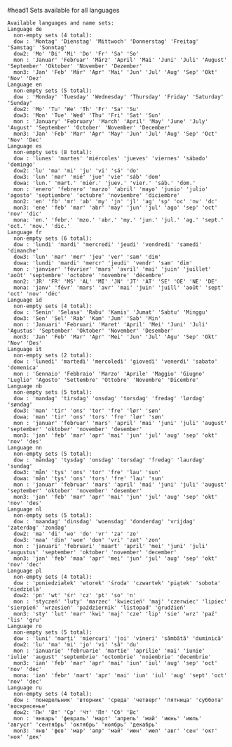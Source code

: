 #head1 Sets available for all languages

    Available languages and name sets:
    Language de
      non-empty sets (4 total):
      dow : 'Montag' 'Dienstag' 'Mittwoch' 'Donnerstag' 'Freitag' 'Samstag' 'Sonntag'
      dow2: 'Mo' 'Di' 'Mi' 'Do' 'Fr' 'Sa' 'So'
      mon : 'Januar' 'Februar' 'März' 'April' 'Mai' 'Juni' 'Juli' 'August' 'September' 'Oktober' 'November' 'Dezember'
      mon3: 'Jan' 'Feb' 'Mär' 'Apr' 'Mai' 'Jun' 'Jul' 'Aug' 'Sep' 'Okt' 'Nov' 'Dez'
    Language en
      non-empty sets (5 total):
      dow : 'Monday' 'Tuesday' 'Wednesday' 'Thursday' 'Friday' 'Saturday' 'Sunday'
      dow2: 'Mo' 'Tu' 'We' 'Th' 'Fr' 'Sa' 'Su'
      dow3: 'Mon' 'Tue' 'Wed' 'Thu' 'Fri' 'Sat' 'Sun'
      mon : 'January' 'February' 'March' 'April' 'May' 'June' 'July' 'August' 'September' 'October' 'November' 'December'
      mon3: 'Jan' 'Feb' 'Mar' 'Apr' 'May' 'Jun' 'Jul' 'Aug' 'Sep' 'Oct' 'Nov' 'Dec'
    Language es
      non-empty sets (8 total):
      dow : 'lunes' 'martes' 'miércoles' 'jueves' 'viernes' 'sábado' 'domingo'
      dow2: 'lu' 'ma' 'mi' 'ju' 'vi' 'sá' 'do'
      dow3: 'lun' 'mar' 'mié' 'jue' 'vie' 'sáb' 'dom'
      dowa: 'lun.' 'mart.' 'miér.' 'juev.' 'vier.' 'sáb.' 'dom.'
      mon : 'enero' 'febrero' 'marzo' 'abril' 'mayo' 'junio' 'julio' 'agosto' 'septiembre' 'octubre' 'noviembre' 'diciembre'
      mon2: 'en' 'fb' 'mr' 'ab' 'my' 'jn' 'jl' 'ag' 'sp' 'oc' 'nv' 'dc'
      mon3: 'ene' 'feb' 'mar' 'abr' 'may' 'jun' 'jul' 'ago' 'sep' 'oct' 'nov' 'dic'
      mona: 'en.' 'febr.' 'mzo.' 'abr.' 'my.' 'jun.' 'jul.' 'ag.' 'sept.' 'oct.' 'nov.' 'dic.'
    Language fr
      non-empty sets (6 total):
      dow : 'lundi' 'mardi' 'mercredi' 'jeudi' 'vendredi' 'samedi' 'dimanche'
      dow3: 'lun' 'mar' 'mer' 'jeu' 'ver' 'sam' 'dim'
      dowa: 'lundi' 'mardi' 'mercr' 'jeudi' 'vendr' 'sam' 'dim'
      mon : 'janvier' 'février' 'mars' 'avril' 'mai' 'juin' 'juillet' 'août' 'septembre' 'octobre' 'novembre' 'décembre'
      mon2: 'JR' 'FR' 'MS' 'AL' 'MI' 'JN' 'JT' 'AT' 'SE' 'OE' 'NE' 'DE'
      mona: 'janv' 'févr' 'mars' 'avr' 'mai' 'juin' 'juill' 'août' 'sept' 'oct' 'nov' 'déc'
    Language id
      non-empty sets (4 total):
      dow : 'Senin' 'Selasa' 'Rabu' 'Kamis' 'Jumat' 'Sabtu' 'Minggu'
      dow3: 'Sen' 'Sel' 'Rab' 'Kam' 'Jum' 'Sab' 'Min'
      mon : 'Januari' 'Februari' 'Maret' 'April' 'Mei' 'Juni' 'Juli' 'Agustus' 'September' 'Oktober' 'November' 'Desember'
      mon3: 'Jan' 'Feb' 'Mar' 'Apr' 'Mei' 'Jun' 'Jul' 'Agu' 'Sep' 'Okt' 'Nov' 'Des'
    Language it
      non-empty sets (2 total):
      dow : 'lunedì' 'martedì' 'mercoledì' 'giovedì' 'venerdì' 'sabato' 'domenica'
      mon : 'Gennaio' 'Febbraio' 'Marzo' 'Aprile' 'Maggio' 'Giugno' 'Luglio' 'Agosto' 'Settembre' 'Ottobre' 'Novembre' 'Dicembre'
    Language nb
      non-empty sets (5 total):
      dow : 'mandag' 'tirsdag' 'onsdag' 'torsdag' 'fredag' 'lørdag' 'søndag'
      dow3: 'man' 'tir' 'ons' 'tor' 'fre' 'lør' 'søn'
      dowa: 'man' 'tir' 'ons' 'tors' 'fre' 'lør' 'søn'
      mon : 'januar' 'februar' 'mars' 'april' 'mai' 'juni' 'juli' 'august' 'september' 'oktober' 'november' 'desember'
      mon3: 'jan' 'feb' 'mar' 'apr' 'mai' 'jun' 'jul' 'aug' 'sep' 'okt' 'nov' 'des'
    Language nn
      non-empty sets (5 total):
      dow : 'måndag' 'tysdag' 'onsdag' 'torsdag' 'fredag' 'laurdag' 'sundag'
      dow3: 'mån' 'tys' 'ons' 'tor' 'fre' 'lau' 'sun'
      dowa: 'mån' 'tys' 'ons' 'tors' 'fre' 'lau' 'sun'
      mon : 'januar' 'februar' 'mars' 'april' 'mai' 'juni' 'juli' 'august' 'september' 'oktober' 'november' 'desember'
      mon3: 'jan' 'feb' 'mar' 'apr' 'mai' 'jun' 'jul' 'aug' 'sep' 'okt' 'nov' 'des'
    Language nl
      non-empty sets (5 total):
      dow : 'maandag' 'dinsdag' 'woensdag' 'donderdag' 'vrijdag' 'zaterdag' 'zondag'
      dow2: 'ma' 'di' 'wo' 'do' 'vr' 'za' 'zo'
      dow3: 'maa' 'din' 'woe' 'don' 'vri' 'zat' 'zon'
      mon : 'januari' 'februari' 'maart' 'april' 'mei' 'juni' 'juli' 'augustus' 'september' 'oktober' 'november' 'december'
      mon3: 'jan' 'feb' 'maa' 'apr' 'mei' 'jun' 'jul' 'aug' 'sep' 'okt' 'nov' 'dec'
    Language pl
      non-empty sets (4 total):
      dow : 'poniedziałek' 'wtorek' 'środa' 'czwartek' 'piątek' 'sobota' 'niedziela'
      dow2: 'pn' 'wt' 'śr' 'cz' 'pt' 'so' 'n'
      mon : 'styczeń' 'luty' 'marzec' 'kwiecień' 'maj' 'czerwiec' 'lipiec' 'sierpień' 'wrzesień' 'październik' 'listopad' 'grudźień'
      mon3: 'sty' 'lut' 'mar' 'kwi' 'maj' 'cze' 'lip' 'sie' 'wrz' 'paź' 'lis' 'gru'
    Language ro
      non-empty sets (5 total):
      dow : 'luni' 'marți' 'miercuri' 'joi' 'vineri' 'sâmbătă' 'duminică'
      dow2: 'lu' 'ma' 'mi' 'jo' 'vi' 'sâ' 'du'
      mon : 'ianuarie' 'februarie' 'martie' 'aprilie' 'mai' 'iunie' 'iulie' 'august' 'septembrie' 'octombrie' 'noiembrie' 'decembrie'
      mon3: 'ian' 'feb' 'mar' 'apr' 'mai' 'iun' 'iul' 'aug' 'sep' 'oct' 'nov' 'dec'
      mona: 'ian' 'febr' 'mart' 'apr' 'mai' 'iun' 'iul' 'aug' 'sept' 'oct' 'nov' 'dec'
    Language ru
      non-empty sets (4 total):
      dow : 'понедельник' 'вторник' 'среда' 'четверг' 'пятница' 'суббота' 'воскресенье'
      dow2: 'Пн' 'Вт' 'Ср' 'Чт' 'Пт' 'Сб' 'Вс'
      mon : 'январь' 'февраль' 'март' 'апрель' 'май' 'июнь' 'июль' 'август' 'сентябрь' 'октябрь' 'ноябрь' 'декабрь'
      mon3: 'янв' 'фев' 'мар' 'апр' 'май' 'июн' 'июл' 'авг' 'сен' 'окт' 'ноя' 'дек'

